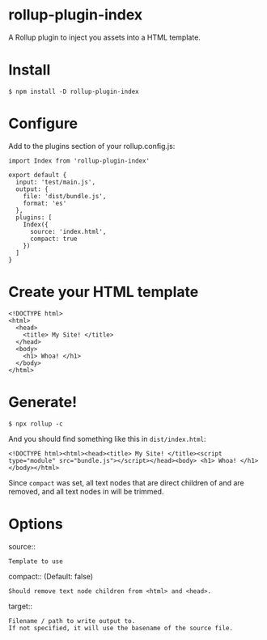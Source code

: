 # rollup-plugin-index
A Rollup plugin to inject you assets into a HTML template.

# Install

    $ npm install -D rollup-plugin-index

# Configure

Add to the plugins section of your rollup.config.js:

    import Index from 'rollup-plugin-index'

    export default {
      input: 'test/main.js',
      output: {
        file: 'dist/bundle.js',
        format: 'es'
      },
      plugins: [
        Index({
          source: 'index.html',
          compact: true
        })
      ]
    }


# Create your HTML template

    <!DOCTYPE html>
    <html>
      <head>
        <title> My Site! </title>
      </head>
      <body>
        <h1> Whoa! </h1>
      </body>
    </html>

# Generate!

    $ npx rollup -c

And you should find something like this in `dist/index.html`:

    <!DOCTYPE html><html><head><title> My Site! </title><script type="module" src="bundle.js"></script></head><body> <h1> Whoa! </h1> </body></html>

Since ``compact`` was set, all text nodes that are direct children of <html> and <head> are removed, and all text nodes in <body> will be trimmed.

# Options

source::

    Template to use

compact:: (Default: false)

    Should remove text node children from <html> and <head>.

target::

    Filename / path to write output to.
    If not specified, it will use the basename of the source file.

